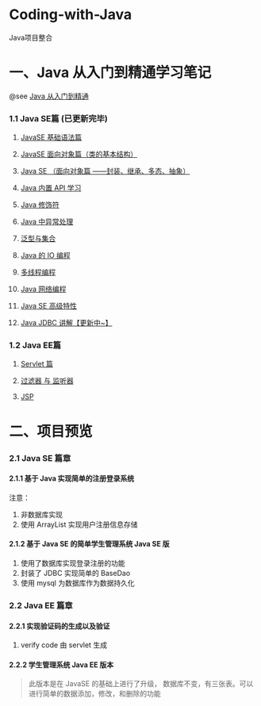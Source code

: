 # Coding-with-Java  

Java项目整合 

# 一、Java 从入门到精通学习笔记  
@see [Java 从入门到精通](https://www.yuque.com/u300253/learnjava)

### 1.1 Java SE篇 (已更新完毕)
1. [JavaSE 基础语法篇](https://www.yuque.com/u300253/learnjava/java_se_01)

2. [JavaSE 面向对象篇（类的基本结构）](https://www.yuque.com/u300253/learnjava/java_se_02)

3. [Java SE （面向对象篇 ——封装、继承、多态、抽象）](https://www.yuque.com/u300253/learnjava/java_se_03)

4. [Java 内置 API 学习](https://www.yuque.com/u300253/learnjava/java_se_04)

5. [Java 修饰符](https://www.yuque.com/u300253/learnjava/java_se_05)

6. [Java 中异常处理](https://www.yuque.com/u300253/learnjava/java_se_06)

7. [泛型与集合](https://www.yuque.com/u300253/learnjava/java_se_07)

8. [Java 的 IO 编程](https://www.yuque.com/u300253/learnjava/java_se_08)

9. [多线程编程](https://www.yuque.com/u300253/learnjava/java_se_09)

10. [Java 网络编程](https://www.yuque.com/u300253/learnjava/java_se_10)

11. [Java SE 高级特性](https://www.yuque.com/u300253/learnjava/java_se_11)

12. [Java JDBC 讲解【更新中~】]()  

### 1.2 Java EE篇
1. [Servlet 篇](https://www.yuque.com/u300253/learnjava/java_ee_01)  

2. [过滤器 与 监听器](https://www.yuque.com/u300253/learnjava/java_ee_02) 

3. [JSP ](https://www.yuque.com/u300253/learnjava/java_ee_03)  

# 二、项目预览   
### 2.1 Java SE 篇章
#### 2.1.1 基于 Java 实现简单的注册登录系统   
注意：   
1. 非数据库实现  
2. 使用 ArrayList 实现用户注册信息存储  

#### 2.1.2 基于 Java SE 的简单学生管理系统 Java SE 版
1. 使用了数据库实现登录注册的功能 
2. 封装了 JDBC 实现简单的 BaseDao  
3. 使用 mysql 为数据库作为数据持久化

### 2.2 Java EE 篇章
#### 2.2.1 实现验证码的生成以及验证  
1. verify code 由 servlet 生成  

#### 2.2.2 学生管理系统 Java EE 版本
> 此版本是在 JavaSE 的基础上进行了升级， 数据库不变，有三张表。可以进行简单的数据添加，修改，和删除的功能